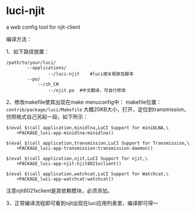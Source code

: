 luci-njit
=========

a web config tool for njit-client

编译方法：

1、如下路径放置：
```
/path/to/your/luci/
		--applications/
				--/luci-njit	#luci相关框架及脚本
		--po/
			--/zh_CN
				--/njit.po	#中文翻译，可自行修改
```
2、修改makefile使其出现在make menuconfig中：
makefile位置：`contrib/package/luci/Makefile` 大概20KB大小，打开，定位到transmission，仿照格式自己另起一段，如下所示：
```
$(eval $(call application,minidlna,LuCI Support for miniDLNA,\
	+PACKAGE_luci-app-minidlna:minidlna))

$(eval $(call application,transmission,LuCI Support for Transmission,\
	+PACKAGE_luci-app-transmission:transmission-daemon))

$(eval $(call application,njit,LuCI Support for njit,\
	+PACKAGE_luci-app-njit:njit8021xclient))

$(eval $(call application,watchcat,LuCI Support for Watchcat,\
	+PACKAGE_luci-app-watchcat:watchcat))
```

注意njit8021xclient是其依赖模块，必须添加。

3、正常编译流程即可看到njit出现在luci应用列表里，编译即可得～
